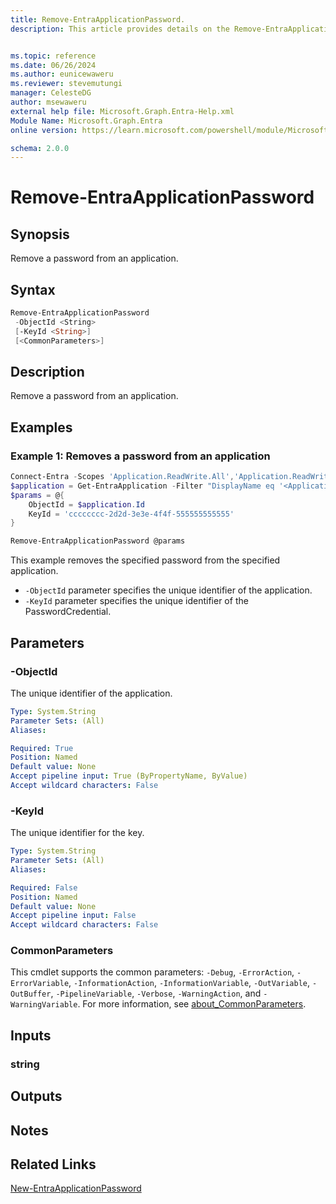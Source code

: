 ```yaml
---
title: Remove-EntraApplicationPassword.
description: This article provides details on the Remove-EntraApplicationPassword command.


ms.topic: reference
ms.date: 06/26/2024
ms.author: eunicewaweru
ms.reviewer: stevemutungi
manager: CelesteDG
author: msewaweru
external help file: Microsoft.Graph.Entra-Help.xml
Module Name: Microsoft.Graph.Entra
online version: https://learn.microsoft.com/powershell/module/Microsoft.Graph.Entra/Remove-EntraApplicationPassword

schema: 2.0.0
---
```


# Remove-EntraApplicationPassword

## Synopsis

Remove a password from an application.

## Syntax

```powershell
Remove-EntraApplicationPassword 
 -ObjectId <String> 
 [-KeyId <String>] 
 [<CommonParameters>]
```

## Description

Remove a password from an application.

## Examples

### Example 1: Removes a password from an application

```powershell
Connect-Entra -Scopes 'Application.ReadWrite.All','Application.ReadWrite.OwnedBy'
$application = Get-EntraApplication -Filter "DisplayName eq '<Application-DisplayName>'"
$params = @{
    ObjectId = $application.Id
    KeyId = 'cccccccc-2d2d-3e3e-4f4f-555555555555'
}

Remove-EntraApplicationPassword @params
```

This example removes the specified password from the specified application.

- `-ObjectId` parameter specifies the unique identifier of the application.
- `-KeyId` parameter specifies the unique identifier of the PasswordCredential.

## Parameters

### -ObjectId

The unique identifier of the application.

```yaml
Type: System.String
Parameter Sets: (All)
Aliases:

Required: True
Position: Named
Default value: None
Accept pipeline input: True (ByPropertyName, ByValue)
Accept wildcard characters: False
```

### -KeyId

The unique identifier for the key.

```yaml
Type: System.String
Parameter Sets: (All)
Aliases:

Required: False
Position: Named
Default value: None
Accept pipeline input: False
Accept wildcard characters: False
```

### CommonParameters

This cmdlet supports the common parameters: `-Debug`, `-ErrorAction`, `-ErrorVariable`, `-InformationAction`, `-InformationVariable`, `-OutVariable`, `-OutBuffer`, `-PipelineVariable`, `-Verbose`, `-WarningAction`, and `-WarningVariable`. For more information, see [about_CommonParameters](https://go.microsoft.com/fwlink/?LinkID=113216).

## Inputs

### string

## Outputs

## Notes

## Related Links

[New-EntraApplicationPassword](New-EntraApplicationPassword.md)
